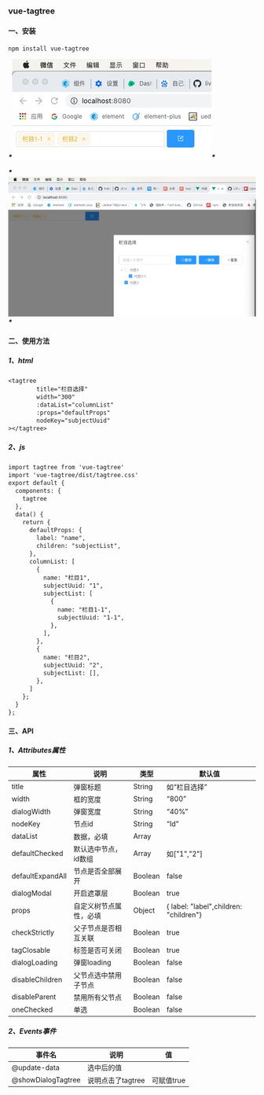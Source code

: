 ### vue-tagtree

#### 一、安装
```
npm install vue-tagtree
```

***\*![image](https://github.com/LiFuHai1106/vue-tagtree/blob/master/src/assets/1.jpg)\****

***\*![image](https://github.com/LiFuHai1106/vue-tagtree/blob/master/src/assets/2.jpg)\****

#### 二、使用方法

##### 1、html

```
<tagtree 
        title="栏目选择"
        width="300"
        :dataList="columnList"
        :props="defaultProps"
        nodeKey="subjectUuid"
></tagtree>
```

##### 2、js
```
import tagtree from 'vue-tagtree'
import 'vue-tagtree/dist/tagtree.css'
export default {
  components: {
    tagtree
  },
  data() {
    return {
      defaultProps: {
        label: "name",
        children: "subjectList",
      },
      columnList: [
        {
          name: "栏目1",
          subjectUuid: "1",
          subjectList: [
            {
              name: "栏目1-1",
              subjectUuid: "1-1",
            },
          ],
        },
        {
          name: "栏目2",
          subjectUuid: "2",
          subjectList: [],
        },
      ]
    };
  }
};
```

#### 三、API

##### 1、Attributes属性

| 属性             | 说明                   | 类型    | 默认值                                 |
| ---------------- | ---------------------- | ------- | -------------------------------------- |
| title            | 弹窗标题               | String  | 如“栏目选择”                           |
| width            | 框的宽度               | String  | “800”                                  |
| dialogWidth      | 弹窗宽度               | String  | “40%”                                  |
| nodeKey          | 节点id                 | String  | “Id”                                   |
| dataList         | 数据，必填             | Array   |                                        |
| defaultChecked   | 默认选中节点，id数组   | Array   | 如["1","2"]                            |
| defaultExpandAll | 节点是否全部展开       | Boolean | false                                  |
| dialogModal      | 开启遮罩层             | Boolean | true                                   |
| props            | 自定义树节点属性，必填 | Object  | { label: "label",children: "children"} |
| checkStrictly    | 父子节点是否相互关联   | Boolean | true                                   |
| tagClosable      | 标签是否可关闭         | Boolean | true                                   |
| dialogLoading    | 弹窗loading            | Boolean | false                                  |
| disableChildren  | 父节点选中禁用子节点   | Boolean | false                                  |
| disableParent    | 禁用所有父节点         | Boolean | false                                  |
| oneChecked       | 单选                   | Boolean | false                                  |

##### 2、Events事件

| 事件名             | 说明              | 值         |
| ------------------ | ----------------- | ---------- |
| @update-data       | 选中后的值        |            |
| @showDialogTagtree | 说明点击了tagtree | 可赋值true |

